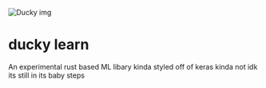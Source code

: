 ![Ducky img](https://img.freepik.com/free-icon/rubber-duck_318-763202.jpg?w=2000)

# ducky learn
An experimental rust based ML libary kinda styled off of keras kinda not idk its still in its baby steps